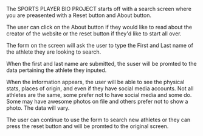 The SPORTS PLAYER BIO PROJECT starts off with a search screen where you are preasented with a Reset button and About button.

The user can click on the About button if they would like to read about the creator of the website or the reset button if they'd like to start all over.

The form on the screen will ask the user to type the First and Last name of the athlete they are looking to search.

When the first and last name are submitted, the suser will be promted to the data pertaining the athlete they inputed.

When the information appears, the user will be able to see the physical stats, places of origin, and even if they have social media accounts.  Not all athletes are the same, some prefer not to have social media and some do.  Some may have awesome photos on file and others prefer not to show a photo. The data will vary.

The user can continue to use the form to search new athletes or they can press the reset button and will be promted to the original screen.

